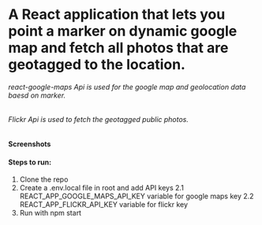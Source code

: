 # A React application that lets you point a marker on dynamic google map and fetch all photos that are geotagged to the location.

######  react-google-maps Api is used for the google map and geolocation data baesd on marker.
######  Flickr Api is used to fetch the geotagged public photos. 

#### Screenshots


#### Steps to run:
1. Clone the repo
2. Create a .env.local file in root and add API keys
    2.1 REACT_APP_GOOGLE_MAPS_API_KEY variable for google maps key
    2.2 REACT_APP_FLICKR_API_KEY variable for flickr key
3. Run with npm start


